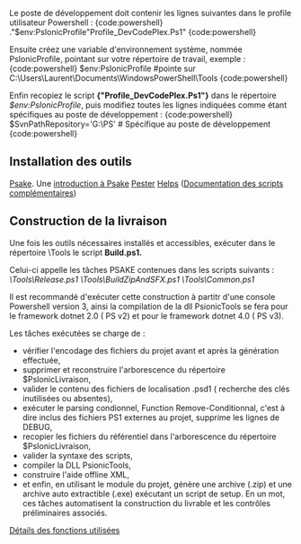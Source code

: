 Le poste de développement doit contenir les lignes suivantes dans le profile utilisateur Powershell :
{code:powershell}
."$env:PsIonicProfile\"Profile_DevCodePlex.Ps1"
{code:powershell}

Ensuite créez une variable d'environnement système, nommée PsIonicProfile, pointant sur votre répertoire de travail, exemple :
{code:powershell}
$env:PsIonicProfile
#pointe sur 
C:\Users\Laurent\Documents\WindowsPowerShell\Tools
{code:powershell}

Enfin recopiez le script **{"Profile_DevCodePlex.Ps1"}** dans le répertoire _$env:PsIonicProfile_, puis modifiez toutes les lignes indiquées comme étant spécifiques au poste de développement :
{code:powershell}
   $SvnPathRepository='G:\PS' # Spécifique au poste de développement
{code:powershell}

## Installation des outils
[Psake](https://github.com/psake/psake). Une [introduction à Psake](http://ottomatt.pagesperso-orange.fr/Data/Tutoriaux/Powershell/UsageDePsake/UsageDePsake.pdf)
[Pester](https://github.com/pester/Pester)
[Helps](https://github.com/nightroman/Helps)  ([Documentation des scripts complémentaires](http://ottomatt.pagesperso-orange.fr/Data/Tutoriaux/Powershell/Creation-de-fichier-daide-XML-Powershell/Creation-de-fichier-daide-XML-Powershell.pdf))

## Construction de la livraison
Une fois les outils nécessaires installés et accessibles, exécuter dans le répertoire \Tools le script **Build.ps1.** 

Celui-ci appelle les tâches PSAKE contenues dans les scripts suivants :   
 _\Tools\Release.ps1_
 _\Tools\BuildZipAndSFX.ps1_
 _\Tools\Common.ps1_

Il est recommandé d'exécuter cette construction à partitr d'une console Powershell version 3, ainsi la compilation de la dll PsionicTools se fera pour le framework dotnet 2.0 ( PS v2) et pour le framework dotnet 4.0 ( PS v3).

Les tâches exécutées se charge de :
* vérifier l'encodage des fichiers du projet avant et après la génération effectuée,
* supprimer et reconstruire l'arborescence du répertoire $PsIonicLivraison, 
* valider le contenu des fichiers de localisation .psd1 ( recherche des clés inutilisées ou absentes),
* exécuter le parsing condionnel, Function Remove-Conditionnal, c'est à dire inclus des fichiers PS1 externes au projet, supprime les lignes de DEBUG,
* recopier les fichiers du référentiel dans l'arborescence du répertoire $PsIonicLivraison,
* valider la syntaxe des scripts,
* compiler la DLL PsionicTools,
* construire l'aide offline XML,
* et enfin, en utilisant le module du projet, génère une archive (.zip) et une archive auto extractible (.exe) exécutant un script de setup. 
En un mot, ces tâches automatisent la construction du livrable et les contrôles préliminaires associés.

[Détails des fonctions utilisées](FunctionsDev-FR)